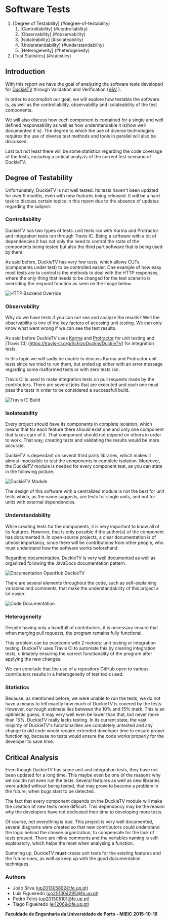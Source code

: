 # Software Tests
1. [Degree of Testability] (#degree-of-testability)
     1. [Controllability] (#controllability)
     2. [Observability] (#observability)
     3. [Isolateability] (#isolateability)
     5. [Understandability] (#understandability)
     6. [Heterogeneity] (#heterogeneity)
2. [Test Statistics] (#statistics)

## Introduction

With this report we have the goal of analyzing the software tests developed for [DuckieTV](https://schizoduckie.github.io/DuckieTV/) through Validation and Verification ([V&V](https://en.wikipedia.org/wiki/Verification_and_validation) ).

In order to accomplish our goal, we will explore how testable the software is, as well as the controllability, observability and isolateability of the test components.

We will also discuss how each component is contained for a single and well defined responsability as well as how understandable it is(how well documented it is). The degree to which the use of diverse technologies requires the use of diverse test methods and tools in parallel will also be discussed.

Last but not least there will be some statistics regarding the code coverage of the tests, including a critical analyzis of the current test scenario of DuckieTV.

## Degree of Testability

Unfortunately, DuckieTV is not well tested. Its tests haven't been updated for over 9 months, even with new features being released. It will be a hard task to discuss certain topics in this report due to the absence of updates regarding the subject.

### Controllability

DuckieTV has two types of tests: unit tests ran with Karma and Protractor and integration tests ran through Travis IC. Being a software with a lot of dependencies it has not only the need to control the state of the components being tested but also the third part software that is being used by them.

As said before, DuckieTV has very few tests, which allows CUTs (components under test) to be controlled easier. One example of how easy most tests are to control is the methods to deal with the HTTP responses, where the only thing that needs to be changed for the test scenario is overriding the respond function as seen on the image below.

![HTTP Backend Override](http://i.imgur.com/277gDP3.png)

### Observability

Why do we have tests if you can not see and analyze the results?
Well the observability is one of the key factors of acessing unit testing. We can only know what went wrong if we can see the test results.

As said before DuckieTV uses [Karma](http://karma-runner.github.io/0.13/index.html) and [Protractor](https://angular.github.io/protractor/#/) for unit testing and [Travis CI] (https://travis-ci.org/SchizoDuckie/DuckieTV) for integration tests.

In this topic we will sadly be unable to discuss Karma and Protractor unit tests since we tried to run them, but ended up either with an error message regarding some malformed tests or with zero tests ran.

Travis CI is used to make integration tests on pull requests made by the contributors. There are several jobs that are executed and each one must pass the tests in order to be considered a successfull build.

![Travis IC Build](http://i.imgur.com/IuPMFS3.png)

### Isolateability

Every project should have its components in complete isolation, which means that for each feature there should exist one and only one component that takes care of it. That component should not depend on others in order to work. That way, creating tests and validating the results would be more accurate.

DuckieTV is dependant on several third party libraries, which makes it almost impossible to test the components in complete isolation. Moreover, the DuckieTV module is needed for every component test, as you can state in the following picture.

![DuckieTV Module](http://i.imgur.com/Z6JROgm.png)

The design of this software with a centralized module is not the best for unit tests which, as the name suggests, are tests for single units, and not for units with external dependencies.

### Understandability

While creating tests for the components, it is very important to know all of its features. However, that is only possible if the author(s) of the component has documented it. In open-source projects, a clear documentation is of utmost importancy, since there will be contributions from other people, who must understand how the software works beforehand.

Regarding documentation, DuckieTV is very well documented as well as organized following the JavaDocs documentation pattern.

![Documentation OpenHub DuckieTV](http://i.imgur.com/ApGV6oM.png)

There are several elements throughout the code, such as self-explaining variables and comments, that make the understandability of this project a lot easier.

![Code Documentation](http://i.imgur.com/ZmP6bPl.png)

### Heterogeneity

Despite having only a handfull of contributors, it is necessary ensure that when merging pull requests, the program remains fully functional.

This problem can be overcome with 2 metods: unit testing or integration testing. DuckieTV uses Travis CI to automate this by clearing integration tests, ultimately ensuring the correct functionality of the program after applying the new changes.

We can conclude that the use of a repository GitHub open to various contributors results in a heterogeneity of test tools used.


### Statistics

Because, as mentioned before, we were unable to run the tests, we do not have a means to tell exactly how much of DuckieTV is covered by the tests. However, our rough estimate lies between the 10% and 15% mark. This is an optimistic guess, it may very well even be lower than that, but never more than 15%. DuckieTV really lacks testing. In its current state, the vast majority of DuckieTV's functionalities are completely untested and any change to old code would require extended developer time to ensure proper functioning, because no tests would ensure the code works properly for the developer to save time.

## Critical Analysis

Even though DuckieTV has some unit and integration tests, they have not been updated for a long time. This maybe even be one of the reasons why we couldn not even run the tests. Several features as well as new libraries were added without being tested, that may prove to become a problem in the future, when bugs start to be detected.

The fact that every component depends on the DuckieTV module will make the creation of new tests more difficult. This dependancy may be the reason why the developers have not dedicated their time to developing more tests.

Of course, not everything is bad. This project is very well documented, several diagrams were created so that new contributors could understand the logic behind the chosen organization, to compensate for the lack of tests present.
There are inline comments and the variables naming is self-explanatory, which helps the most when analysing a function.

Summing up, DuckieTV **must** create unit tests for the existing features and the future ones, as well as keep up with the good documentation techniques.

### Authors
* João Silva ([up201305892@fe.up.pt](mailto:up201305892@fe.up.pt))
* Luís Figueiredo ([up201304295@fe.up.pt](mailto:up201304295@fe.up.pt))
* Pedro Teles ([up201305101@fe.up.pt](mailto:up201305101@fe.up.pt))
* Tiago Figueiredo ([ei12069@fe.up.pt](mailto:ei12069@fe.up.pt))

**Faculdade de Engenharia da Universidade do Porto - MIEIC**
**2015-10-16**
